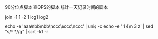 
90分位点脚本
查QPS的脚本
统计一天记录时间的脚本

join -1 1 -2 1 log1 log2

echo -e 'aaa\nbb\nbb\nccc\nccc\nccc' | uniq -c 
echo -e ' 1 4\n 3 z'  | sed "s/^ *//g"  | sort -k1 -r
